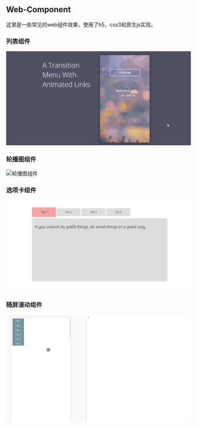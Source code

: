 ## Web-Component

这里是一些常见的web组件效果，使用了h5，css3和原生js实现。

### 列表组件
![列表组件](./img/列表组件.gif)

### 轮播图组件
![轮播图组件](./img/轮播图组件.gif)

### 选项卡组件
![选项卡组件](./img/选项卡组件.gif)

### 随屏滚动组件
![随屏滚动组件](./img/随屏滚动组件.gif)